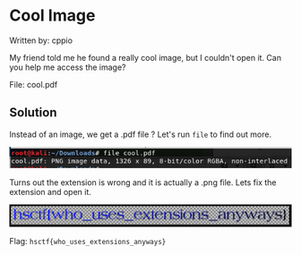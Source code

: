 # Cool Image

Written by: cppio

My friend told me he found a really cool image, but I couldn't open it. Can you help me access the image?

File: cool.pdf

## Solution

Instead of an image, we get a .pdf file ? Let's run ```file``` to find out more.

![](./1.png)

Turns out the extension is wrong and it is actually a .png file. Lets fix the extension and open it.

![](./2.png)

Flag: ```hsctf{who_uses_extensions_anyways}```
